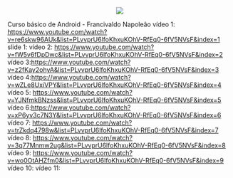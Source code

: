 <p align="center">
  <img src="https://github.com/a4s-ufpb/Designs/blob/master/logo_slogan.png" />
</p>




Curso básico de Android - Francivaldo Napoleão
vídeo 1: https://www.youtube.com/watch?v=re6skw96AUk&list=PLvvprU6lfoKhxuKOhV-RfEq0-6fV5NVsF&index=1
slide 1: 
vídeo 2: https://www.youtube.com/watch?v=fW5v6fDpDwc&list=PLvvprU6lfoKhxuKOhV-RfEq0-6fV5NVsF&index=2
vídeo 3:https://www.youtube.com/watch?v=z2fKay2ohyA&list=PLvvprU6lfoKhxuKOhV-RfEq0-6fV5NVsF&index=3
vídeo 4:https://www.youtube.com/watch?v=wZLe8UxiVPY&list=PLvvprU6lfoKhxuKOhV-RfEq0-6fV5NVsF&index=4
vídeo 5: https://www.youtube.com/watch?v=YJNfmkBNzss&list=PLvvprU6lfoKhxuKOhV-RfEq0-6fV5NVsF&index=5
vídeo 6:https://www.youtube.com/watch?v=xP6yv3c7N3Y&list=PLvvprU6lfoKhxuKOhV-RfEq0-6fV5NVsF&index=6
vídeo 7: https://www.youtube.com/watch?v=trZkdq4798w&list=PLvvprU6lfoKhxuKOhV-RfEq0-6fV5NVsF&index=7
vídeo 8: https://www.youtube.com/watch?v=3q77Mnmw2ug&list=PLvvprU6lfoKhxuKOhV-RfEq0-6fV5NVsF&index=8
vídeo 9: https://www.youtube.com/watch?v=wo0OtAHZfm0&list=PLvvprU6lfoKhxuKOhV-RfEq0-6fV5NVsF&index=9
vídeo 10:
vídeo 11:
